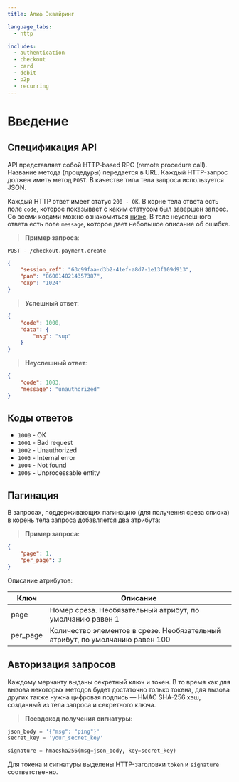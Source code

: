 ```yaml
---
title: Алиф Эквайринг

language_tabs:
  - http

includes:
  - authentication
  - checkout
  - card
  - debit
  - p2p
  - recurring
---
```


# Введение 

## Спецификация API

API представляет собой HTTP-based RPC (remote procedure call). Название метода (процедуры) передается в URL. Каждый HTTP-запрос должен иметь метод `POST`. В качестве типа тела запроса используется JSON.

Каждый HTTP ответ имеет статус `200 - OK`. В корне тела ответа есть поле `code`, которое показывает с каким статусом был завершен запрос. Со всеми кодами можно ознакомиться [ниже](/#f886d8017b).
В теле неуспешного ответа есть поле `message`, которое дает небольшое описание об ошибке.

> **Пример запроса**:
```
POST - /checkout.payment.create
```

```json
{
    "session_ref": "63c99faa-d3b2-41ef-a8d7-1e13f109d913",
    "pan": "8600140214357387",
    "exp": "1024"
}
```


> **Успешный ответ**:

```json
{
    "code": 1000,
    "data": {
        "msg": "sup"
    }
}
```

> **Неуспешный ответ**:

```json
{
    "code": 1003,
    "message": "unauthorized"
}
```

## Коды ответов
- `1000` - OK
- `1001` - Bad request
- `1002` - Unauthorized
- `1003` - Internal error
- `1004` - Not found
- `1005` - Unprocessable entity

## Пагинация

В запросах, поддерживающих пагинацию (для получения среза списка) в корень тела запроса добавляется два атрибута:

> **Пример запроса:**

```json
{
    "page": 1,
    "per_page": 3
}
```

Описание атрибутов:

| Ключ     | Описание                                                                     |
| -------- | ---------------------------------------------------------------------------- |
| page     | Номер среза. Необязательный атрибут, по умолчанию равен 1                    |
| per_page | Количество элементов в срезе. Необязательный атрибут, по умолчанию равен 100 |

## Авторизация запросов
Каждому мерчанту выданы секретный ключ и токен. В то время как для вызова некоторых методов будет достаточно только токена, для вызова других также нужна цифровая подпись — HMAC SHA-256 хэш, созданный из тела запроса и секретного ключа.

> **Псевдокод получения сигнатуры:**

```python
json_body = '{"msg": "ping"}'
secret_key = 'your_secret_key'

signature = hmacsha256(msg=json_body, key=secret_key)
```

Для токена и сигнатуры выделены HTTP-заголовки `token` и `signature` соответственно.


<!-- 
The Monzo API is designed to be a predictable and intuitive interface for interacting with users' accounts. We offer both a REST API and webhooks.

The [Developers category](https://community.monzo.com/c/developers) on our forum is the place to get help with our API, discuss ideas, and show off what you build.

<!-- <aside class="warning">
    <strong>The Monzo Developer API is not suitable for building public applications.</strong><br>
    You may only connect to your own account or those of a small set of users you explicitly allow. Please read our <a href="https://monzo.com/blog/2017/05/11/api-update/">blog post</a> for more detail.
</aside> -->

<!-- <aside class="info">
    <strong>Upcoming Strong Customer Authentication changes</strong><br>
New rules for all banks, including Monzo, mean we’ll start increasing security around third party integrations with customers' accounts. 
Please see the <a href=#authentication>Authentication</a> and <a href=#list-transactions>Transactions</a> sections for more details.
</aside> -->

<!-- <aside class="notice">
    For firms authorised as <a href="https://www.fca.org.uk/account-information-service-ais-payment-initiation-service-pis">Account Information Service Providers</a> under PSD2 we offer an <a href=#account-information-services-api>AISP API</a>.
    We also offer an <a href=#payment-initiation-services-api>API for authorised PISPs</a> and <a href=#confirmation-of-funds-api>CBPIIs</a>.
</aside> --> 
